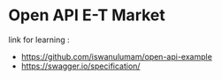 ﻿# Open API E-T Market
 
 link for learning : 
* https://github.com/iswanulumam/open-api-example
* https://swagger.io/specification/ 
